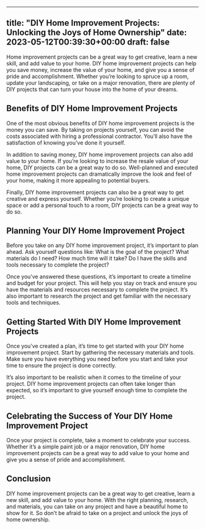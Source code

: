 
---
title: "DIY Home Improvement Projects: Unlocking the Joys of Home Ownership"
date: 2023-05-12T00:39:30+00:00
draft: false
---

Home improvement projects can be a great way to get creative, learn a new skill, and add value to your home. DIY home improvement projects can help you save money, increase the value of your home, and give you a sense of pride and accomplishment. Whether you’re looking to spruce up a room, update your landscaping, or take on a major renovation, there are plenty of DIY projects that can turn your house into the home of your dreams.

## Benefits of DIY Home Improvement Projects

One of the most obvious benefits of DIY home improvement projects is the money you can save. By taking on projects yourself, you can avoid the costs associated with hiring a professional contractor. You’ll also have the satisfaction of knowing you’ve done it yourself.

In addition to saving money, DIY home improvement projects can also add value to your home. If you’re looking to increase the resale value of your home, DIY projects can be a great way to do so. Well-planned and executed home improvement projects can dramatically improve the look and feel of your home, making it more appealing to potential buyers.

Finally, DIY home improvement projects can also be a great way to get creative and express yourself. Whether you’re looking to create a unique space or add a personal touch to a room, DIY projects can be a great way to do so.

## Planning Your DIY Home Improvement Project

Before you take on any DIY home improvement project, it’s important to plan ahead. Ask yourself questions like: What is the goal of the project? What materials do I need? How much time will it take? Do I have the skills and tools necessary to complete the project?

Once you’ve answered these questions, it’s important to create a timeline and budget for your project. This will help you stay on track and ensure you have the materials and resources necessary to complete the project. It’s also important to research the project and get familiar with the necessary tools and techniques.

## Getting Started With DIY Home Improvement Projects

Once you’ve created a plan, it’s time to get started with your DIY home improvement project. Start by gathering the necessary materials and tools. Make sure you have everything you need before you start and take your time to ensure the project is done correctly.

It’s also important to be realistic when it comes to the timeline of your project. DIY home improvement projects can often take longer than expected, so it’s important to give yourself enough time to complete the project.

## Celebrating the Success of Your DIY Home Improvement Project

Once your project is complete, take a moment to celebrate your success. Whether it’s a simple paint job or a major renovation, DIY home improvement projects can be a great way to add value to your home and give you a sense of pride and accomplishment.

## Conclusion

DIY home improvement projects can be a great way to get creative, learn a new skill, and add value to your home. With the right planning, research, and materials, you can take on any project and have a beautiful home to show for it. So don’t be afraid to take on a project and unlock the joys of home ownership.